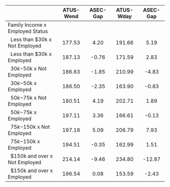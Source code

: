 
|                      |    ATUS-Wend |     ASEC-Gap |    ATUS-Wday |     ASEC-Gap |
| -------------------- | :----------: | :----------: | :----------: | :----------: |
| Family Income x Employed Status |              |              |              |              |
| &nbsp;&nbsp;Less than $30k x Not Employed |       177.53 |         4.20 |       191.66 |         5.19 |
| &nbsp;&nbsp;Less than $30k x Employed |       187.13 |        -0.76 |       171.59 |         2.83 |
| &nbsp;&nbsp;$30k-$50k x Not Employed |       186.63 |        -1.85 |       210.99 |        -4.83 |
| &nbsp;&nbsp;$30k-$50k x Employed |       186.50 |        -2.35 |       163.90 |        -0.83 |
| &nbsp;&nbsp;$50k-$75k x Not Employed |       180.51 |         4.19 |       202.71 |         1.89 |
| &nbsp;&nbsp;$50k-$75k x Employed |       197.11 |         3.36 |       166.61 |        -0.13 |
| &nbsp;&nbsp;$75k-$150k x Not Employed |       197.18 |         5.09 |       206.79 |         7.93 |
| &nbsp;&nbsp;$75k-$150k x Employed |       194.51 |        -0.35 |       162.99 |         1.51 |
| &nbsp;&nbsp;$150k and over x Not Employed |       214.14 |        -9.46 |       234.80 |       -12.87 |
| &nbsp;&nbsp;$150k and over x Employed |       196.54 |         0.08 |       153.59 |        -2.43 |

